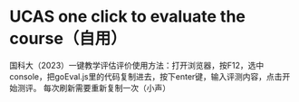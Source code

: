 # UCAS one click to evaluate the course（自用）
国科大（2023）一键教学评估评价使用方法：打开浏览器，按F12，选中console，把goEval.js里的代码复制进去，按下enter键，输入评测内容，点击开始测评。
每次刷新需要重新复制一次（小声）
